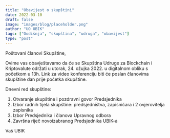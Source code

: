 ```yaml
---
title: "Obavijest o skupštini"
date: 2022-03-10
draft: false
image: "images/blog/placeholder.png"
author: "UO UBIK"
tags: ["Godišnja", "skupština", "udruga", "obavijest"]
type: "post"
---
```


Poštovani članovi Skupštine,

Ovime vas obavještavamo da će se Skupština Udruge za Blockchain i Kriptovalute održati u utorak, 24. ožujka 2022. u digitalnom obliku s početkom u 13h. Link za video konferenciju biti će poslan članovima skupštine dan prije početka skupštine.

Dnevni red skupštine:

1.    Otvaranje skupštine i pozdravni govor Predsjednika
2.    Izbor radnih tijela skupštine: predsjedništva, zapisničara i 2 ovjerovitelja zapisnika
3.    Izbor Predsjednika i članova Upravnog odbora
4.    Završna riječ novoizabranog Predsjednika UBIK-a

Vaš UBIK
